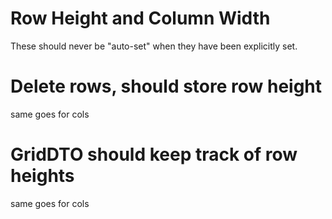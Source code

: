 # Row Height and Column Width
These should never be "auto-set" when they have been explicitly set.

# Delete rows, should store row height
same goes for cols
# GridDTO should keep track of row heights
same goes for cols